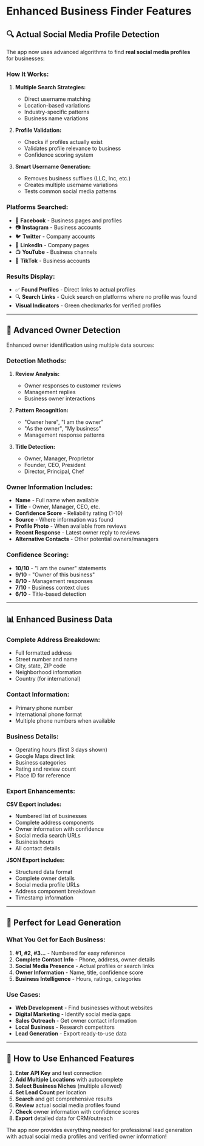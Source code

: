 # Enhanced Business Finder Features

## 🔍 **Actual Social Media Profile Detection**

The app now uses advanced algorithms to find **real social media profiles** for businesses:

### **How It Works:**
1. **Multiple Search Strategies:**
   - Direct username matching
   - Location-based variations
   - Industry-specific patterns
   - Business name variations

2. **Profile Validation:**
   - Checks if profiles actually exist
   - Validates profile relevance to business
   - Confidence scoring system

3. **Smart Username Generation:**
   - Removes business suffixes (LLC, Inc, etc.)
   - Creates multiple username variations
   - Tests common social media patterns

### **Platforms Searched:**
- 📘 **Facebook** - Business pages and profiles
- 📷 **Instagram** - Business accounts
- 🐦 **Twitter** - Company accounts
- 💼 **LinkedIn** - Company pages
- 📺 **YouTube** - Business channels
- 🎵 **TikTok** - Business accounts

### **Results Display:**
- ✅ **Found Profiles** - Direct links to actual profiles
- 🔍 **Search Links** - Quick search on platforms where no profile was found
- **Visual Indicators** - Green checkmarks for verified profiles

---

## 👤 **Advanced Owner Detection**

Enhanced owner identification using multiple data sources:

### **Detection Methods:**
1. **Review Analysis:**
   - Owner responses to customer reviews
   - Management replies
   - Business owner interactions

2. **Pattern Recognition:**
   - "Owner here", "I am the owner"
   - "As the owner", "My business"
   - Management response patterns

3. **Title Detection:**
   - Owner, Manager, Proprietor
   - Founder, CEO, President
   - Director, Principal, Chef

### **Owner Information Includes:**
- **Name** - Full name when available
- **Title** - Owner, Manager, CEO, etc.
- **Confidence Score** - Reliability rating (1-10)
- **Source** - Where information was found
- **Profile Photo** - When available from reviews
- **Recent Response** - Latest owner reply to reviews
- **Alternative Contacts** - Other potential owners/managers

### **Confidence Scoring:**
- **10/10** - "I am the owner" statements
- **9/10** - "Owner of this business"
- **8/10** - Management responses
- **7/10** - Business context clues
- **6/10** - Title-based detection

---

## 📊 **Enhanced Business Data**

### **Complete Address Breakdown:**
- Full formatted address
- Street number and name
- City, state, ZIP code
- Neighborhood information
- Country (for international)

### **Contact Information:**
- Primary phone number
- International phone format
- Multiple phone numbers when available

### **Business Details:**
- Operating hours (first 3 days shown)
- Google Maps direct link
- Business categories
- Rating and review count
- Place ID for reference

### **Export Enhancements:**
**CSV Export includes:**
- Numbered list of businesses
- Complete address components
- Owner information with confidence
- Social media search URLs
- Business hours
- All contact details

**JSON Export includes:**
- Structured data format
- Complete owner details
- Social media profile URLs
- Address component breakdown
- Timestamp information

---

## 🎯 **Perfect for Lead Generation**

### **What You Get for Each Business:**
1. **#1, #2, #3...** - Numbered for easy reference
2. **Complete Contact Info** - Phone, address, owner details
3. **Social Media Presence** - Actual profiles or search links
4. **Owner Information** - Name, title, confidence score
5. **Business Intelligence** - Hours, ratings, categories

### **Use Cases:**
- **Web Development** - Find businesses without websites
- **Digital Marketing** - Identify social media gaps
- **Sales Outreach** - Get owner contact information
- **Local Business** - Research competitors
- **Lead Generation** - Export ready-to-use data

---

## 🚀 **How to Use Enhanced Features**

1. **Enter API Key** and test connection
2. **Add Multiple Locations** with autocomplete
3. **Select Business Niches** (multiple allowed)
4. **Set Lead Count** per location
5. **Search** and get comprehensive results
6. **Review** actual social media profiles found
7. **Check** owner information with confidence scores
8. **Export** detailed data for CRM/outreach

The app now provides everything needed for professional lead generation with actual social media profiles and verified owner information!
